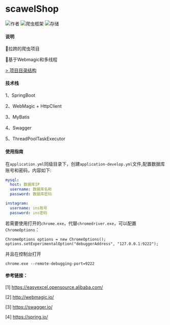 # scawelShop
![作者](https://img.shields.io/badge/Author-yaunsine-orange.svg)
![爬虫框架](https://img.shields.io/badge/技术栈-Springboot+webmagic-red.svg)
![存储](https://img.shields.io/badge/存储-MySQL+Excel-green.svg)

#### 说明

:construction_worker:拉跨的爬虫项目

:poop:基于Webmagic和多线程 


[> 项目目录结构](project_tree_banner.txt)


#### 技术栈

1、SpringBoot

2、WebMagic + HttpClient

3、MyBatis

4、Swagger

5、ThreadPoolTaskExecutor

#### 使用指南

在`application.yml`同级目录下，创建`application-develop.yml`文件,配置数据库账号和密码，内容如下:

```yaml
mysql:
  host: 数据库IP
  username: 数据库名称
  password: 数据库密码

instagram:
  username: ins账号
  password: ins密码
```

若需要使用打开的`chrome.exe`，代替`chromedriver.exe`，可以配置`ChromeOptions`：
```
ChromeOptions options = new ChromeOptions();
options.setExperimentalOption("debuggerAddress", "127.0.0.1:9222");
```

并且在控制台打开
```shell
chrome.exe --remote-debugging-port=9222
```

#### 参考链接：

[1] https://easyexcel.opensource.alibaba.com/

[2] http://webmagic.io/

[3] https://swagger.io/

[4] https://spring.io/
